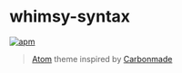 # whimsy-syntax
[![apm](https://img.shields.io/apm/dm/whimsy-syntax.svg)](https://atom.io/themes/whimsy-syntax)

> [Atom](https://atom.io/) theme inspired by [Carbonmade](https://carbonmade.com/)
